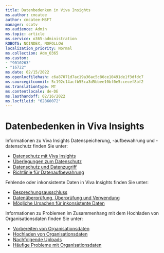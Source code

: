 ```yaml
---
title: Datenbedenken in Viva Insights
ms.author: cmcatee
author: cmcatee-MSFT
manager: scotv
ms.audience: Admin
ms.topic: article
ms.service: o365-administration
ROBOTS: NOINDEX, NOFOLLOW
localization_priority: Normal
ms.collection: Adm_O365
ms.custom:
- "9010263"
- "16722"
ms.date: 02/15/2022
ms.openlocfilehash: c6a87071d7ac19a36ac5c86ce10491de1f3dfdc7
ms.sourcegitcommit: 5c192c14acfb55ca3d5bbee10bf0e5ccecef8bf2
ms.translationtype: MT
ms.contentlocale: de-DE
ms.lasthandoff: 02/16/2022
ms.locfileid: "62860072"
---
```

# <a name="data-concerns-in-viva-insights"></a>Datenbedenken in Viva Insights

Informationen zu Viva Insights Datenspeicherung, -aufbewahrung und -datenschutz finden Sie unter:

- [Datenschutz mit Viva Insights](https://docs.microsoft.com/viva/insights/privacy/data-protection-intro)
- [Überlegungen zum Datenschutz](https://docs.microsoft.com/viva/insights/privacy/data-protection-considerations)
- [Datenschutz und Datenzugriff](https://docs.microsoft.com/viva/insights/privacy/privacy-and-data-access)
- [Richtlinie für Datenaufbewahrung](https://docs.microsoft.com/viva/insights/privacy/license-expiration)

Fehlende oder inkonsistente Daten in Viva Insights finden Sie unter:  

- [Besprechungsausschluss](https://docs.microsoft.com/viva/insights/use/faq#meeting-exclusions)
- [Datenüberprüfung, Überprüfung und Verwendung](https://docs.microsoft.com/viva/insights/use/faq#data-validation-verification-and-use)
- [Mögliche Ursachen für inkonsistente Daten](https://docs.microsoft.com/viva/insights/use/office-365-data#possible-causes-of-inconsistent-data)

Informationen zu Problemen im Zusammenhang mit dem Hochladen von Organisationsdaten finden Sie unter:

- [Vorbereiten von Organisationsdaten](https://docs.microsoft.com/viva/insights/setup/prepare-organizational-data)
- [Hochladen von Organisationsdaten](https://docs.microsoft.com/viva/insights/setup/upload-organizational-data-1st)
- [Nachfolgende Uploads](https://docs.microsoft.com/viva/insights/setup/upload-organizational-data2)
- [Häufige Probleme mit Organisationsdaten](https://docs.microsoft.com/viva/insights/use/faq#organizational-data)
